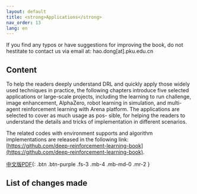 ```yaml
---
layout: default
title: <strong>Applications</strong>
nav_order: 13
lang: en
---
```


If you find any typos or have suggestions for improving the book, do not hestitate to contact us via email at: hao.dong[at].pku.edu.cn

## Content
To help the readers deeply understand DRL and quickly apply those widely used techniques in practice, the following chapters introduce five selected applications or large-scale projects, including the learning to run challenge, image enhancement, AlphaZero, robot learning in simulation, and multi-agent reinforcement learning with Arena platform. The applications are selected to cover as much usage as pos- sible, for helping the readers to understand the details and tricks of implementation in different scenarios.

The related codes with environment supports and algorithm implementations
are released in the following link: [https://github.com/deep-reinforcement-learning-book](https://github.com/deep-reinforcement-learning-book).

[中文版PDF](/assets/pdfs/applications.pdf){: .btn .btn-purple  .fs-3 .mb-4 .mb-md-0 .mr-2 }


## List of changes made

